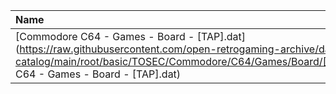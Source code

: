 |Name|Size|
|:---|---:|
|[Commodore C64 - Games - Board - [TAP].dat](https://raw.githubusercontent.com/open-retrogaming-archive/dat-catalog/main/root/basic/TOSEC/Commodore/C64/Games/Board/[TAP]/Commodore C64 - Games - Board - [TAP].dat)|19831|
